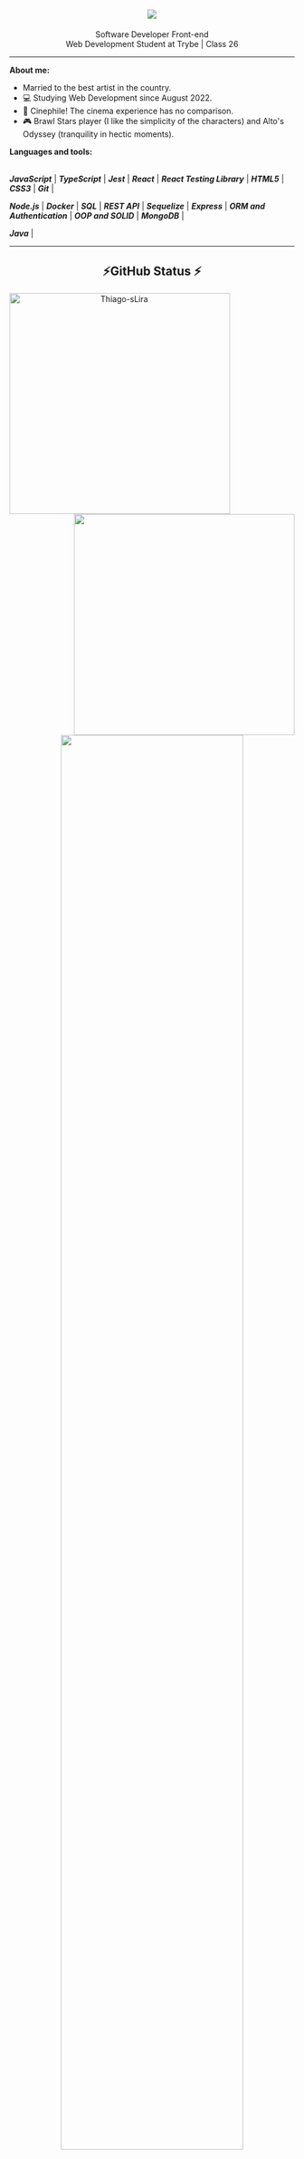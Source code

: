 <h1 align="center">
  <a href="https://git.io/typing-svg">
    <img src="https://readme-typing-svg.herokuapp.com/?lines=Hello+there!+👊;Thiago+Lira+here.&center=true&size=30&color=ff0000">
  </a>
</h1>


<p align="center"> 
  Software Developer Front-end
  <br>
  Web Development Student at Trybe | Class 26
</p>

<hr>

<p>
  <strong>About me:</strong> <br>
  
  - Married to the best artist in the country.
  - 💻 Studying Web Development since August 2022.
  - 🎥 Cinephile! The cinema experience has no comparison.
  - 🎮 Brawl Stars player (I like the simplicity of the characters) and Alto's Odyssey (tranquility in hectic moments).
</p>

<p>
  <strong>Languages and tools:</strong> <br><br>

  <span><strong><em>JavaScript</em></strong></span> |
  <span><strong><em>TypeScript</em></strong></span> |
  <span><strong><em>Jest</em></strong></span> |
  <span><strong><em>React</em></strong></span> |
  <span><strong><em>React Testing Library</em></strong></span> |
  <span><strong><em>HTML5</em></strong></span> |
  <span><strong><em>CSS3</em></strong></span> |
  <span><strong><em>Git</em></strong></span> |

  <span><strong><em>Node.js</em></strong></span> |
  <span><strong><em>Docker</em></strong></span> |
  <span><strong><em>SQL</em></strong></span> |
  <span><strong><em>REST API</em></strong></span> |
  <span><strong><em>Sequelize</em></strong></span> |
  <span><strong><em>Express</em></strong></span> |
  <span><strong><em>ORM and Authentication</em></strong></span> |
  <span><strong><em>OOP and SOLID</em></strong></span> |
  <span><strong><em>MongoDB</em></strong></span> |
  
  <span><strong><em>Java</em></strong></span> |
</p>

<hr>

<h2 align="center">⚡GitHub Status ⚡</h2>
<div align="center">
  <a href="https://github.com/denvercoder1/github-readme-streak-stats" title="Go to Source">
    <img align="left" width="390" src="https://github-readme-streak-stats.herokuapp.com/?user=Thiago-sLira&theme=react&border=61dafb&hide_border=true" alt="Thiago-sLira" />
  </a>
  <a href="https://github.com/anuraghazra/github-readme-stats" title="Go to Source">
    <img align="right" width="390" src="https://github-readme-stats.vercel.app/api?username=Thiago-sLira&show_icons=true&theme=react&border_color=61dafb&hide_border=true" />
  </a>
</div>
<br>
<!-- <div align="center">
  <a href="https://github.com/Thiago-sLira/github-readme-stats">
    <img width="325" align="center" src="https://github-readme-stats.vercel.app/api/top-langs/?username=Thiago-sLira&hide=c%23,powershell,Mathematica,Ruby,Objective-C,Objective-C%2b%2b,Cuda&title_color=61dafb&text_color=ffffff&icon_color=61dafb&bg_color=20232a&langs_count=8&layout=compact&border_color=61dafb&hide_border=true" />
  </a>   
</div> -->
<br>
<p align="center"> 
  <img src="https://github-readme-activity-graph.cyclic.app/graph?username=Thiago-sLira&theme=react-dark&bg_color=20232a&hide_border=true" width="80%"/>
</p>
<hr>

<hr>

<p>
  <strong>Contact:</strong> <br><br>

  <a href="https://www.linkedin.com/in/thiago-slira/" target="_blank" alt="Linkedin">
    <img src="https://img.shields.io/badge/-Linkedin-1C1C1C?style=for-the-badge&logo=Linkedin&logoColor=2ec18b&link=https://www.linkedin.com/in/thiago-slira/"/>
  </a>

  <a href="mailto:thiago.slira@outlook.com" target="_blank" alt="E-mail">
    <img src="https://img.shields.io/badge/-E--mail-1C1C1C?style=for-the-badge&logo=Microsoft-Outlook&logoColor=2ec18b&link=mailto:thiago.slira@outlook.com"/>
  </a>

  <a href="https://wa.me/5511984119379" target="_blank" alt="WhatsApp">
  <img src="https://img.shields.io/badge/-WhatsApp-1C1C1C?style=for-the-badge&logo=WhatsApp&logoColor=2ec18b&link=https://wa.me/5511984119379"/>
</a>
  
   <a href="https://www.instagram.com/thiago.slira/" target="_blank" alt="Instagram">
    <img src="https://img.shields.io/badge/-Instagram-1C1C1C?style=for-the-badge&logo=Instagram&logoColor=2ec18b&link=https://www.instagram.com/thiago.slira/"/>
  </a>

</p>



